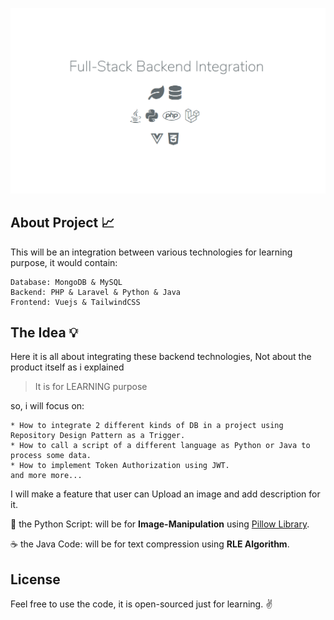 <p align="center"><img src="images/backendintegration.PNG"></p>

## About Project 📈

This will be an integration between various technologies for learning purpose, it would contain:
```
Database: MongoDB & MySQL
Backend: PHP & Laravel & Python & Java
Frontend: Vuejs & TailwindCSS
```

## The Idea 💡

Here it is all about integrating these backend technologies, Not about the product itself as i explained

> It is for LEARNING purpose

so, i will focus on:

```
* How to integrate 2 different kinds of DB in a project using Repository Design Pattern as a Trigger.
* How to call a script of a different language as Python or Java to process some data.
* How to implement Token Authorization using JWT.
and more more...
```
I will make a feature that user can Upload an image and add description for it.

🐍 the Python Script: will be for **Image-Manipulation** using [Pillow Library](https://github.com/python-pillow/Pillow).

☕ the Java Code: will be for text compression using **RLE Algorithm**.

## License

Feel free to use the code, it is open-sourced just for learning. ✌
